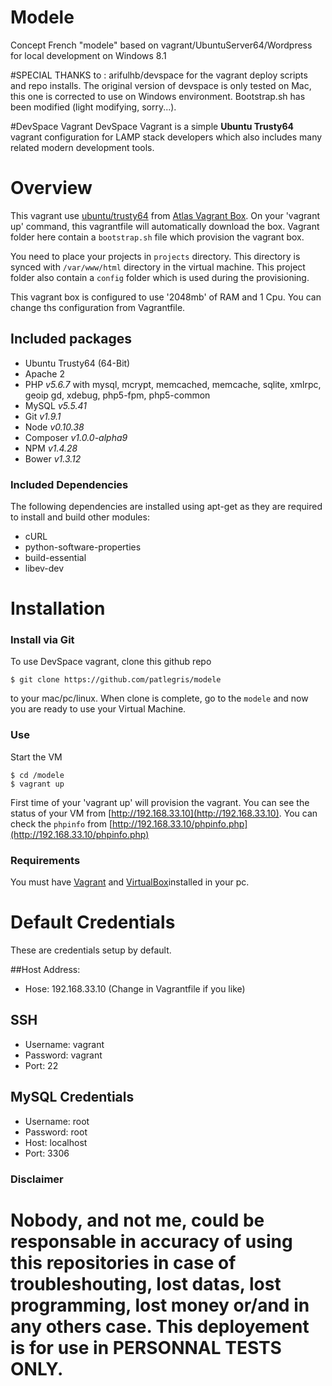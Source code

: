 # Modele
Concept French "modele" based on vagrant/UbuntuServer64/Wordpress for local development on Windows 8.1

#SPECIAL THANKS to :
arifulhb/devspace for the vagrant deploy scripts and repo installs.
The original version of devspace is only tested on Mac, this one is corrected to use on Windows environment.
Bootstrap.sh has been modified (light modifying, sorry...).


#DevSpace Vagrant
DevSpace Vagrant is a simple __Ubuntu Trusty64__ vagrant configuration for LAMP stack developers which also includes many related modern development tools.


# Overview
This vagrant use [ubuntu/trusty64](https://atlas.hashicorp.com/ubuntu/boxes/trusty64) from [Atlas Vagrant Box](https://atlas.hashicorp.com/boxes/search?utm_source=vagrantcloud.com&vagrantcloud=1).
  On your 'vagrant up' command, this vagrantfile will automatically download the box. Vagrant folder here contain a `bootstrap.sh` file which provision the vagrant box.
  
  You need to place your projects in `projects` directory. This directory is synced with `/var/www/html` directory in the virtual machine. 
  This project folder also contain a `config` folder which is used during the provisioning. 

This vagrant box is configured to use '2048mb' of RAM and 1 Cpu. You can change ths configuration from Vagrantfile.
 
## Included packages

- Ubuntu Trusty64 (64-Bit)
- Apache 2
- PHP _v5.6.7_ with mysql, mcrypt, memcached, memcache, sqlite, xmlrpc, geoip gd, xdebug, php5-fpm, php5-common
- MySQL _v5.5.41_
- Git _v1.9.1_
- Node _v0.10.38_
- Composer _v1.0.0-alpha9_
- NPM _v1.4.28_
- Bower _v1.3.12_

### Included Dependencies
The following dependencies are installed using apt-get as they are required to install and build other modules:

- cURL
- python-software-properties
- build-essential
- libev-dev

 
# Installation

### Install via Git
To use DevSpace vagrant, clone this github repo 

    $ git clone https://github.com/patlegris/modele
to your mac/pc/linux.  When clone is complete, go to the `modele` and now you are ready to use your Virtual Machine.

### Use
Start the VM

    $ cd /modele
    $ vagrant up

First time of your 'vagrant up' will provision the vagrant. You can see the status of your VM from [http://192.168.33.10](http://192.168.33.10).
You can check the `phpinfo` from  [http://192.168.33.10/phpinfo.php](http://192.168.33.10/phpinfo.php)

### Requirements
You must have [Vagrant](http://vagrantup.com) and [VirtualBox](https://www.virtualbox.org)installed in your pc.


# Default Credentials
These are credentials setup by default.

##Host Address:
- Hose: 192.168.33.10 (Change in Vagrantfile if you like)
 
## SSH
- Username: vagrant
- Password: vagrant
- Port: 22

## MySQL Credentials
- Username: root
- Password: root
- Host: localhost
- Port: 3306

 
### Disclaimer
Nobody, and not me, could be responsable in accuracy of using this repositories in case of troubleshouting, lost datas, lost programming, lost money or/and in any others case. This deployement is for use in PERSONNAL TESTS ONLY.
=======

